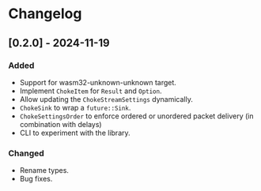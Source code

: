 # Changelog

## [0.2.0] - 2024-11-19
### Added
- Support for wasm32-unknown-unknown target.
- Implement `ChokeItem` for `Result` and `Option`.
- Allow updating the `ChokeStreamSettings` dynamically.
- `ChokeSink` to wrap a `future::Sink`.
- `ChokeSettingsOrder` to enforce ordered or unordered packet delivery (in combination with delays)
- CLI to experiment with the library.

### Changed
- Rename types.
- Bug fixes.

